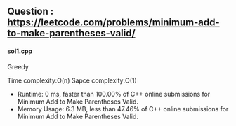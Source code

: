 ## Question : https://leetcode.com/problems/minimum-add-to-make-parentheses-valid/

#### sol1.cpp
Greedy

Time complexity:O(n)
Sapce complexity:O(1)

* Runtime: 0 ms, faster than 100.00% of C++ online submissions for Minimum Add to Make Parentheses Valid.
* Memory Usage: 6.3 MB, less than 47.46% of C++ online submissions for Minimum Add to Make Parentheses Valid.
